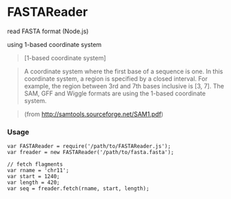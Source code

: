 FASTAReader
============
read FASTA format (Node.js)

using 1-based coordinate system 

> [1-based coordinate system]

> A coordinate system where the first base of a sequence is one.
> In this coordinate system, a region is specified by a closed interval.
> For example, the region between 3rd and 7th bases inclusive is [3, 7].
> The SAM, GFF and Wiggle formats are using the 1-based coordinate system.

> (from http://samtools.sourceforge.net/SAM1.pdf)

### Usage ###
    var FASTAReader = require('/path/to/FASTAReader.js');
    var freader = new FASTAReader('/path/to/fasta.fasta');

    // fetch flagments
    var rname = 'chr11';
    var start = 1240;
    var length = 420;
    var seq = freader.fetch(rname, start, length);

